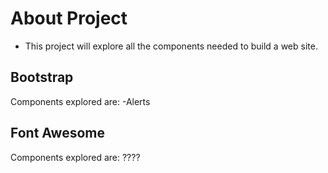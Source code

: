 # About Project
- This project will explore all the components needed to build a web site.


## Bootstrap
Components explored are:
-Alerts

## Font Awesome
Components explored are:
????
